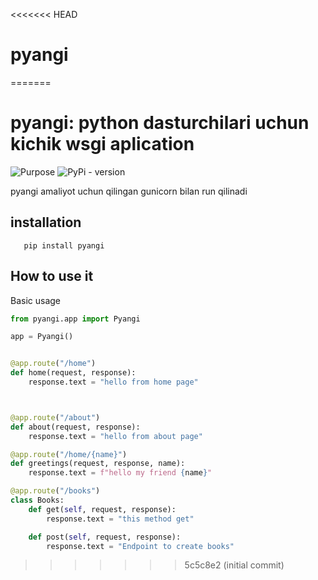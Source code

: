 <<<<<<< HEAD
# pyangi
=======
# pyangi: python dasturchilari uchun kichik wsgi aplication

![Purpose](https://img.shields.io/badge/purpose-learning-green)
![PyPi - version](https://img.shields.io/badge/pyangi)

pyangi amaliyot uchun qilingan gunicorn bilan run qilinadi 

## installation
```shell
   pip install pyangi
```

## How to use it
Basic usage
```python
from pyangi.app import Pyangi

app = Pyangi()


@app.route("/home")
def home(request, response):
    response.text = "hello from home page"



@app.route("/about")
def about(request, response):
    response.text = "hello from about page"

@app.route("/home/{name}")
def greetings(request, response, name):
    response.text = f"hello my friend {name}"

@app.route("/books")
class Books:
    def get(self, request, response):
        response.text = "this method get"

    def post(self, request, response):
        response.text = "Endpoint to create books"

```



>>>>>>> 5c5c8e2 (initial commit)
